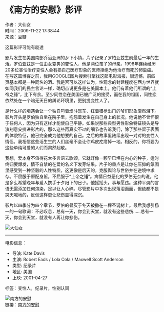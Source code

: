 # 《南方的安慰》影评

作者：大仙女  
时间：2009-11-22 17:38:44  
来源：豆瓣  

这篇影评可能有剧透

影片发生在美国南部乔治亚洲的乡下小镇，片子纪录了罗柏亚兹生前最后一年的生活。罗伯亚兹是一位由女变男的变性人，他是两位孩子的母亲。1998年连续经历20多位害怕治疗变性人会有损自己医疗形象的医师拒绝为他治疗而死於卵巢癌。在写这篇博客之前，我用GOOGLE图片搜索引擎找这部电影海报，很遗憾，前四页基本都是一种同名的酒。我是否可以这样认为，性观念的封建程度在西方世界就如同我们的民主言论一样，确切点说更多是在美国本土。他们有着他们所谓的“上帝之锤”，比下有余。至少同性恋在美国已被广泛的接受，而在我的祖国，同性恋依然处在一个暗无天日的舆论环境里，更别提变性人了。

是什么样的境遇会让一个独自叼着烟斗驾车、扛着猎枪出门的爷们形象潸然泪下。影片开头是罗伯独自坐在院子里，抱怨着发生在自己身上的状况。他说他不曾怀恨于任何人，因为只有这样才能使自己平静。如果说那些典型男性形象特征镜头是导演刻意安排进影片的，那么这些再真实不过的细节也告诉我们，除了那些留于表面的体貌特征，他已完全成为他想要的自己。之后的故事里陆续出现一对对的变性人情侣，我相信这些活生生的人们丝毫不会让你鸡皮疙瘩掉一地。相反的，你将要为这些单纯可爱的人们而肃然起敬。

我想，爱本身不值得花太多言语去歌颂，它就好像一颗早已埋在内心的种子，适时终归要爆发，情不自禁的在爱的名义下发芽结果。片子的重点是让你在压抑的氛围里感受到一种坚毅的人性特质，这更像是后天的，克服舆论与世俗并在逆境中求存。不屈服于原配身躯，不屈服于“上帝之锤”。病情日益恶化的罗伯无奈的说，他是多么希望晚年与爱人携手于夕阳下的日子。他摇摇头，事与愿违。这种平淡的言语无需添加任何渲染，足以让人心碎。尽管影片中多次出现落泪画面，但绝都不是哭天喊地的，反倒这样更让悲伤显得深沉。

影片以四季分为四个章节，罗伯的骨灰于冬天被撒在一棵圣诞树上。最后我想引杨一的一句歌词：不必叹息，总有一天，你会到天堂，就没有这些悲伤……总有一天，你会到天堂，就没有人再让你悲伤。

![大仙女](https://img9.doubanio.com/icon/u2187996-6.jpg)

---

电影信息：

- 导演: Kate Davis
- 主演: Robert Eads / Lola Cola / Maxwell Scott Anderson
- 类型: 纪录片
- 地区: 美国
- 上映: 2001-04-27

标签：变性人，纪录片，性别认同

![南方的安慰](https://img1.doubanio.com/view/photo/s_ratio_poster/public/p2554242928.webp)  
链接：[南方的安慰](https://movie.douban.com/subject/1926452/)